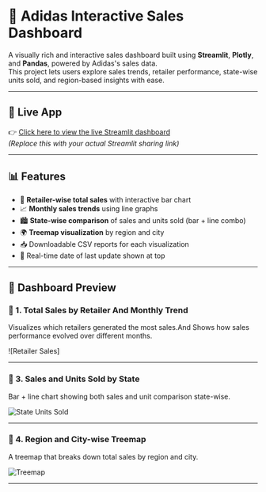 # 👟 Adidas Interactive Sales Dashboard

A visually rich and interactive sales dashboard built using **Streamlit**, **Plotly**, and **Pandas**, powered by Adidas's sales data.  
This project lets users explore sales trends, retailer performance, state-wise units sold, and region-based insights with ease.

---

## 🚀 Live App

👉 [Click here to view the live Streamlit dashboard](https://your-streamlit-link-here)  
_(Replace this with your actual Streamlit sharing link)_

---

## 📊 Features

- 📌 **Retailer-wise total sales** with interactive bar chart
- 📈 **Monthly sales trends** using line graphs
- 🏙️ **State-wise comparison** of sales and units sold (bar + line combo)
- 🌍 **Treemap visualization** by region and city
- 📥 Downloadable CSV reports for each visualization
- 📅 Real-time date of last update shown at top

---

## 📸 Dashboard Preview

### 🔹 1. Total Sales by Retailer And Monthly Trend
Visualizes which retailers generated the most sales.And Shows how sales performance evolved over different months.


![Retailer Sales]

---
### 🔹 3. Sales and Units Sold by State
Bar + line chart showing both sales and unit comparison state-wise.

![State Units Sold](Screenshot%202025-07-27%20143757.png)

---

### 🔹 4. Region and City-wise Treemap
A treemap that breaks down total sales by region and city.

![Treemap](Screenshot%202025-07-27%20143834.png)

---

